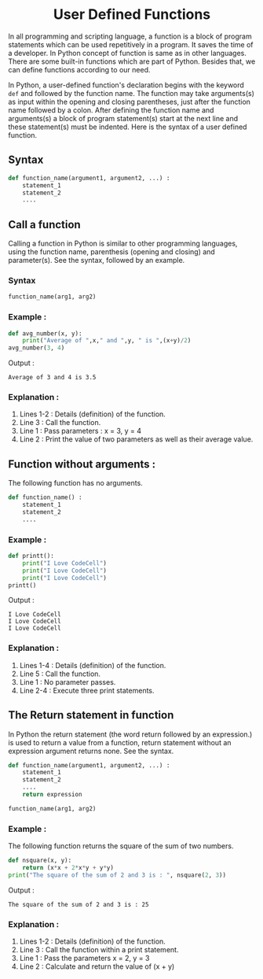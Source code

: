 <h1 align="center"> User Defined Functions </h1>

In all programming and scripting language, a function is a block of program statements which can be used repetitively in a program. It saves the time of a developer. In Python concept of function is same as in other languages. There are some built-in functions which are part of Python. Besides that, we can define functions according to our need.

In Python, a user-defined function's declaration begins with the keyword ```def``` and followed by the function name.
The function may take arguments(s) as input within the opening and closing parentheses, just after the function name followed by a colon.
After defining the function name and arguments(s) a block of program statement(s) start at the next line and these statement(s) must be indented.
Here is the syntax of a user defined function.

## Syntax
```python
def function_name(argument1, argument2, ...) :
    statement_1 
    statement_2
    ....
 ```
## Call a function

Calling a function in Python is similar to other programming languages, using the function name, parenthesis (opening and closing) and parameter(s). See the syntax, followed by an example.

### Syntax
```python
function_name(arg1, arg2)
```
### Example :
```python
def avg_number(x, y):  
    print("Average of ",x," and ",y, " is ",(x+y)/2)  
avg_number(3, 4)  
```
Output :
```
Average of 3 and 4 is 3.5
```
### Explanation :

1. Lines 1-2 : Details (definition) of the function. 
2. Line 3 : Call the function.
3. Line 1 : Pass parameters : x = 3, y = 4
4. Line 2 : Print the value of two parameters as well as their average value.

## Function without arguments :

The following function has no arguments.
```python
def function_name() :
    statement_1 
    statement_2
    ....
```
### Example :

```python
def printt():  
    print("I Love CodeCell")  
    print("I Love CodeCell")  
    print("I Love CodeCell")  
printt()  
```   
Output :
```
I Love CodeCell
I Love CodeCell
I Love CodeCell
```
### Explanation :

1. Lines 1-4 : Details (definition) of the function. 
2. Line 5 : Call the function.
3. Line 1 : No parameter passes.
4. Line 2-4 : Execute three print statements.

## The Return statement in function

In Python the return statement (the word return followed by an expression.) is used to return a value from a function, return statement without an expression argument returns none. See the syntax.
```python
def function_name(argument1, argument2, ...) :
    statement_1 
    statement_2
    ....
    return expression

function_name(arg1, arg2)
```
### Example :

The following function returns the square of the sum of two numbers.
```python
def nsquare(x, y):  
    return (x*x + 2*x*y + y*y)  
print("The square of the sum of 2 and 3 is : ", nsquare(2, 3))  
 ```              
Output :
```
The square of the sum of 2 and 3 is : 25
```
### Explanation :

1. Lines 1-2 : Details (definition) of the function. 
2. Line 3 : Call the function within a print statement.
3. Line 1 : Pass the parameters x = 2, y = 3
4. Line 2 : Calculate and return the value of (x + y)
